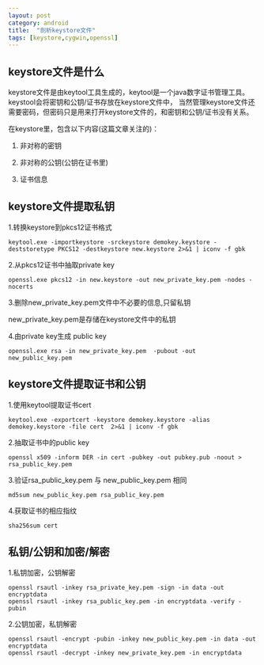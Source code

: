 ```yaml
---
layout: post
category: android
title:  "剖析keystore文件"
tags: [keystore,cygwin,openssl]
---
```


## keystore文件是什么

keystore文件是由keytool工具生成的，keytool是一个java数字证书管理工具。
keystool会将密钥和公钥/证书存放在keystore文件中， 当然管理keystore文件还需要密码，但密码只是用来打开keystore文件的，和密钥和公钥/证书没有关系。

在keystore里，包含以下内容(这篇文章关注的)：

1. 非对称的密钥

2. 非对称的公钥(公钥在证书里)

3. 证书信息


## keystore文件提取私钥


1.转换keystore到pkcs12证书格式

```
keytool.exe -importkeystore -srckeystore demokey.keystore -deststoretype PKCS12 -destkeystore new.keystore 2>&1 | iconv -f gbk
```

2.从pkcs12证书中抽取private key

```
openssl.exe pkcs12 -in new.keystore -out new_private_key.pem -nodes -nocerts
```

3.删除new_private_key.pem文件中不必要的信息,只留私钥

new_private_key.pem是存储在keystore文件中的私钥

4.由private key生成 public key

```
openssl.exe rsa -in new_private_key.pem  -pubout -out new_public_key.pem
```

## keystore文件提取证书和公钥

1.使用keytool提取证书cert

```
keytool.exe -exportcert -keystore demokey.keystore -alias demokey.keystore -file cert  2>&1 | iconv -f gbk
```

2.抽取证书中的public key

```
openssl x509 -inform DER -in cert -pubkey -out pubkey.pub -noout > rsa_public_key.pem
```

3.验证rsa_public_key.pem 与 new_public_key.pem 相同

```
md5sum new_public_key.pem rsa_public_key.pem
```

4.获取证书的相应指纹

```
sha256sum cert
```

## 私钥/公钥和加密/解密


1.私钥加密，公钥解密

```
openssl rsautl -inkey rsa_private_key.pem -sign -in data -out encryptdata
openssl rsautl -inkey rsa_public_key.pem -in encryptdata -verify -pubin

```

2.公钥加密，私钥解密

```
openssl rsautl -encrypt -pubin -inkey new_public_key.pem -in data -out encryptdata
openssl rsautl -decrypt -inkey new_private_key.pem -in encryptdata
```
